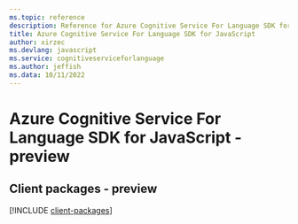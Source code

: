 ```yaml
---
ms.topic: reference
description: Reference for Azure Cognitive Service For Language SDK for JavaScript
title: Azure Cognitive Service For Language SDK for JavaScript
author: xirzec
ms.devlang: javascript
ms.service: cognitiveserviceforlanguage
ms.author: jeffish
ms.data: 10/11/2022
---
```

# Azure Cognitive Service For Language SDK for JavaScript - preview

## Client packages - preview
[!INCLUDE [client-packages](cognitive-service-for-language-client-index.md)]
